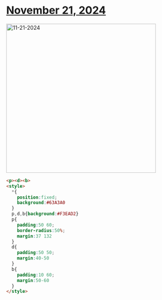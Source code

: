 # [November 21, 2024](https://cssbattle.dev/play/7OLsaYAEAFmhYGtQhmd6)

<img src="https://firebasestorage.googleapis.com/v0/b/cssbattleapp.appspot.com/o/user%2Fe6YbeBahWNPT7VpE2rE2p85byxa2%2Ftargets%2Ftarget_6OPcyuH@2x.png?alt=media" width="400" alt="11-21-2024" />

```html
<p><d><b>
<style>
  *{
    position:fixed;
    background:#63A3A0
  }
  p,d,b{background:#F3EAD2}
  p{
    padding:50 60;
    border-radius:50%;
    margin:37 132
  }
  d{
    padding:50 50;
    margin:40-50
  }
  b{
    padding:10 60;
    margin:50-60
  }
</style>
```

